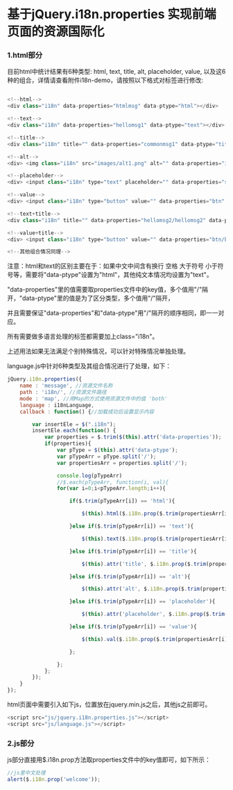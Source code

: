 # 基于jQuery.i18n.properties 实现前端页面的资源国际化

### 1.html部分

目前html中统计结果有6种类型: html, text, title, alt, placeholder, value, 以及这6种的组合，详情请查看附件i18n-demo，请按照以下格式对标签进行修改:

```javascript

<!--html-->
<div class="i18n" data-properties="htmlmsg" data-ptype="html"></div>

<!--text-->
<div class="i18n" data-properties="hellomsg1" data-ptype="text"></div>

<!--title-->
<div class="i18n" title="" data-properties="commonmsg1" data-ptype="title">请用鼠标划过我看title效果</div>

<!--alt-->
<div> <img class="i18n" src="images/alt1.png" alt="" data-properties="img" data-ptype="alt"> </div>

<!--placeholder-->
<div> <input class="i18n" type="text" placeholder="" data-properties="searchPlaceholder" data-ptype="placeholder"> </div>

<!--value-->
<div> <input class="i18n" type="button" value="" data-properties="btn" data-ptype="value"> </div>

<!--text+title-->
<div class="i18n" title="" data-properties="hellomsg2/hellomsg2" data-ptype="text/title"></div>

<!--value+title-->
<div> <input class="i18n" type="button" value="" data-properties="btn/btntip" data-ptype="value/title"> </div>

<!--其他组合情况同理-->

```

注意：html和text的区别主要在于：如果中文中间含有换行 空格 大于符号 小于符号等，需要将"data-ptype"设置为"html"，其他纯文本情况均设置为"text"。

"data-properties"里的值需要取properties文件中的key值，多个值用"/"隔开，"data-ptype"里的值是为了区分类型，多个值用"/"隔开，

并且需要保证"data-properties"和"data-ptype"用"/"隔开的顺序相同，即一一对应。

所有需要做多语言处理的标签都需要加上class="i18n"。

上述用法如果无法满足个别特殊情况，可以针对特殊情况单独处理。

language.js中针对6种类型及其组合情况进行了处理，如下：

```javascript
jQuery.i18n.properties({
    name : 'message', //资源文件名称
    path : 'i18n/', //资源文件路径
    mode : 'map', //用Map的方式使用资源文件中的值 'both'
    language : i18nLanguage,
    callback : function() {//加载成功后设置显示内容

        var insertEle = $(".i18n");
        insertEle.each(function() {
            var properties = $.trim($(this).attr('data-properties'));
            if(properties){
                var pType = $(this).attr('data-ptype');
                var pTypeArr = pType.split('/');
                var propertiesArr = properties.split('/');

                console.log(pTypeArr)
                //$.each(pTypeArr, function(i, val){
                for(var i=0;i<pTypeArr.length;i++){

                    if($.trim(pTypeArr[i]) == 'html'){

                        $(this).html($.i18n.prop($.trim(propertiesArr[i])));

                    }else if($.trim(pTypeArr[i]) == 'text'){

                        $(this).text($.i18n.prop($.trim(propertiesArr[i])));

                    }else if($.trim(pTypeArr[i]) == 'title'){

                        $(this).attr('title', $.i18n.prop($.trim(propertiesArr[i])));

                    }else if($.trim(pTypeArr[i]) == 'alt'){

                        $(this).attr('alt', $.i18n.prop($.trim(propertiesArr[i])));

                    }else if($.trim(pTypeArr[i]) == 'placeholder'){

                        $(this).attr('placeholder', $.i18n.prop($.trim(propertiesArr[i])));

                    }else if($.trim(pTypeArr[i]) == 'value'){

                        $(this).val($.i18n.prop($.trim(propertiesArr[i])));

                    };

                };
            };
        });
    }
});
```

html页面中需要引入如下js，位置放在jquery.min.js之后，其他js之前即可。

```javascript
<script src="js/jquery.i18n.properties.js"></script>
<script src="js/language.js"></script>
```

### 2.js部分

js部分直接用$.i18n.prop方法取properties文件中的key值即可，如下所示：

```javascript
//js里中文处理
alert($.i18n.prop('welcome'));
```
